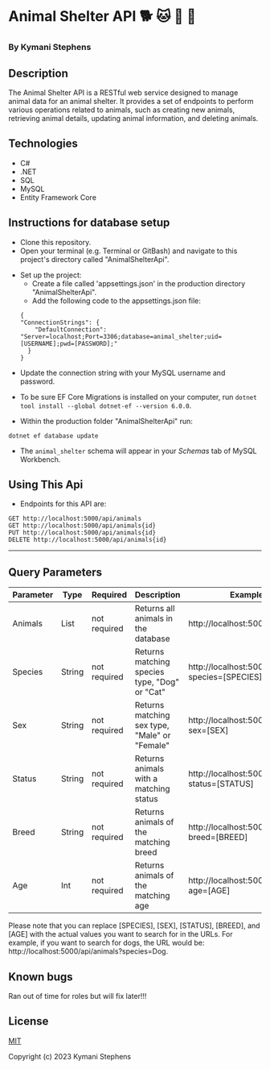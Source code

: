 # Animal Shelter API 🐕 🐱 🐶 🐾

### By Kymani Stephens

## Description

The Animal Shelter API is a RESTful web service designed to manage animal data for an animal shelter. It provides a set of endpoints to perform various operations related to animals, such as creating new animals, retrieving animal details, updating animal information, and deleting animals.

## Technologies

- C#
- .NET
- SQL
- MySQL
- Entity Framework Core

## Instructions for database setup

- Clone this repository.
- Open your terminal (e.g. Terminal or GitBash) and navigate to this project's directory called "AnimalShelterApi".

* Set up the project:
  - Create a file called 'appsettings.json' in the production directory "AnimalShelterApi".
  - Add the following code to the appsettings.json file:
  ```
  {
  "ConnectionStrings": {
      "DefaultConnection": "Server=localhost;Port=3306;database=animal_shelter;uid=[USERNAME];pwd=[PASSWORD];"
    }
  }
  ```

- Update the connection string with your MySQL username and password.

- To be sure EF Core Migrations is installed on your computer, run `dotnet tool install --global dotnet-ef --version 6.0.0`.
- Within the production folder "AnimalShelterApi" run:

```
dotnet ef database update
```

- The `animal_shelter` schema will appear in your _Schemas_ tab of MySQL Workbench.

## Using This Api

- Endpoints for this API are:

```
GET http://localhost:5000/api/animals
GET http://localhost:5000/api/animals{id}
PUT http://localhost:5000/api/animals{id}
DELETE http://localhost:5000/api/animals{id}

```
<hr>

## Query Parameters

| Parameter  | Type   | Required     | Description                                      | Example Url  |
|----------- |-----   | ---------    | -------------                                    | ----------  |
| Animals | List | not required | Returns all animals in the database | http://localhost:5000/api/animals |
| Species       | String | not required | Returns matching species type, "Dog" or "Cat"     | http://localhost:5000/api/animals?species=[SPECIES] |
| Sex   | String | not required | Returns matching sex type, "Male" or "Female" | http://localhost:5000/api/animals?sex=[SEX] |
| Status    | String | not required | Returns animals with a matching status | http://localhost:5000/api/animals?status=[STATUS] |
| Breed | String | not required | Returns animals of the matching breed | http://localhost:5000/api/animals?breed=[BREED] |
| Age | Int | not required | Returns animals of the matching age | http://localhost:5000/api/animals?age=[AGE] |

Please note that you can replace [SPECIES], [SEX], [STATUS], [BREED], and [AGE] with the actual values you want to search for in the URLs. For example, if you want to search for dogs, the URL would be: http://localhost:5000/api/animals?species=Dog.

## Known bugs

Ran out of time for roles but will fix later!!!

## License

[MIT](https://opensource.org/license/mit)

Copyright (c) 2023 Kymani Stephens
